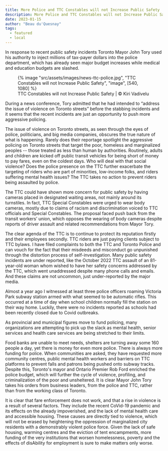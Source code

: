 ```yaml
---
title: More Police and TTC Constables will not Increase Public Safety
description: More Police and TTC Constables will not Increase Public Safety
date: 2023-01-15
author: "Beau du'Quesnay"
tags:
  - featured
  - local
---
```


In response to recent public safety incidents Toronto Mayor John Tory used his authority to inject millions of tax-payer dollars into the police department, which has already seen major budget increases while medical and education budgets are slashed.

<!-- excerpt -->

<figure>
{% image "src/assets/images/news-ttc-police.jpg", "TTC Constables will not Increase Public Safety", "image", [540, 1080] %}
<figcaption>TTC Constables will not Increase Public Safety | © Kiri Vadivelu</figcaption>
</figure>

During a news conference, Tory admitted that he had intended to “address the issue of violence on Toronto streets” before the stabbing incidents and it seems that the recent incidents are just an opportunity to push more aggressive policing.

The issue of violence on Toronto streets, as seen through the eyes of police, politicians, and big media companies, obscures the true nature of what is happening. Rarely does their reportage spotlight the aggressive policing on Toronto streets that target the poor, homeless and marginalized peoples -- those treated as less than human by authorities. Routinely, adults and children are kicked off public transit vehicles for being short of money to pay fares, even on the coldest days. Who will deal with that social violence? Does the police presence on the TTC further exacerbate the targeting of riders who are part of minorities, low-income folks, and riders suffering mental health issues? The TTC takes no action to prevent riders being assaulted by police.

The TTC could have shown more concern for public safety by having cameras placed in designated waiting areas, not mainly around its turnstiles. In fact, TTC Special Constables were urged to wear body cameras, mostly due to claims of racism and discrimination voiced to TTC officials and Special Constables. The proposal faced push back from the transit workers’ union, which opposes the wearing of body cameras despite reports of driver assault and related recommendations from Mayor Tory.

The clear agenda of the TTC is to continue to protect its reputation firstly and their employees secondly. TTC riders are just paying clients subject to TTC bylaws. I have filed complaints to both the TTC and Toronto Police and can vouch for the fact that their misdeeds and misconduct go unpunished through the distortion process of self-investigation. Many public safety incidents are under reported, like the October 2022 TTC assault of an 81-year-old woman whom wished to have her safety concerns addressed by the TTC, which went unaddressed despite many phone calls and emails. And these claims are not uncommon, just under-reported by the major media.

Almost a year ago I witnessed at least three police officers roaming Victoria Park subway station armed with what seemed to be automatic rifles. This occurred at a time of day when school children normally fill the station on their way home. Luckily, there were no incidents reported as schools had been recently closed due to Covid outbreaks.

As provincial and municipal figures move to fund policing, many organizations are attempting to pick up the slack as mental health, senior services and health care services are being stretched to their limits.

Food banks are unable to meet needs, shelters are turning away some 160 people a day, yet there is money for even more police. There is always more funding for police. When communities are asked, they have requested more community centres, public mental health workers and barriers on TTC platforms to prevent falls and patrons being pushed onto subway tracks. Despite this, Toronto's mayor and Ontario Premier Rob Ford enriched the police budget, which will further the cycle of violence, profiling, and criminalization of the poor and unsheltered. It is clear Mayor John Tory takes his orders from business leaders, from the police and TTC, rather than from the working class of Toronto.

It is clear that fare enforcement does not work, and that a rise in violence is a result of several factors. They include the recent CoVid-19 pandemic and its effects on the already impoverished, and the lack of mental health care and accessible housing. These causes are directly tied to violence, which will not be erased by heightening the oppression of marginalized city residents with a demonstrably violent police force. Given the lack of safe housing, warming centres and the eviction of tent encampments, more funding of the very institutions that worsen homelessness, poverty and the effects of disAbility for employment is sure to make matters only worse.
